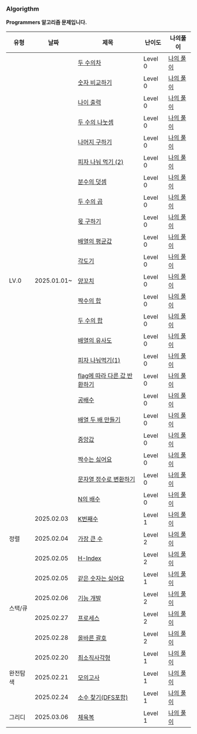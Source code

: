 ### Algorigthm

**Programmers 알고리즘 문제입니다.**

<!--     <tr>
  <td><a href= ""></a></td>
  <td>Level 0</td>
  <td><a href ="">나의 풀이</a></td>
  </tr> -->
<table>
  <thead>
<tr>
  <th>유형</th>
  <th>날짜</th>
  <th>제목</th>
  <th>난이도</th>
  <th>나의풀이</th>  
</tr>
</thead>
<tbody>
  <tr>
  <td rowspan="23">LV.0</td>
  <td rowspan="23">2025.01.01~</td>
  <td><a href= "https://school.programmers.co.kr/learn/courses/30/lessons/120803">두 수의차</a></td>
  <td>Level 0</td>
  <td><a href ="https://github.com/woohyuckk/daily-algorithm/blob/main/Level%200/001.%20%EB%91%90%20%EC%88%98%EC%9D%98%20%EC%B0%A8.js">나의 풀이</a></td>
  </tr>
  <tr>
  <td><a href= "https://school.programmers.co.kr/learn/courses/30/lessons/120807">숫자 비교하기</a></td>
  <td>Level 0</td>
  <td><a href ="https://github.com/woohyuckk/daily-algorithm/blob/main/Level%200/002.%20%EC%88%AB%EC%9E%90%20%EB%B9%84%EA%B5%90%ED%95%98%EA%B8%B0.js">나의 풀이</a></td>
  </tr>
  <tr>
  <td><a href= "https://school.programmers.co.kr/learn/courses/30/lessons/120820">나이 출력</a></td>
  <td>Level 0</td>
  <td><a href ="https://github.com/woohyuckk/daily-algorithm/blob/main/Level%200/003.%20%EB%82%98%EC%9D%B4%20%EC%B6%9C%EB%A0%A5.js">나의 풀이</a></td>
  </tr>
    <tr>
  <td><a href= "https://school.programmers.co.kr/learn/courses/30/lessons/120806">두 수의 나눗셈</a></td>
  <td>Level 0</td>
  <td><a href ="https://github.com/woohyuckk/daily-algorithm/blob/main/Level%200/004.%20%EB%91%90%20%EC%88%98%EC%9D%98%20%EB%82%98%EB%88%97%EC%85%88.js">나의 풀이</a></td>
    <tr>
  <td><a href= "https://school.programmers.co.kr/learn/courses/30/lessons/120810">나머지 구하기</a></td>
  <td>Level 0</td>
  <td><a href ="">나의 풀이</a></td>
  </tr>
    <tr>
  <td><a href= "https://school.programmers.co.kr/learn/courses/30/lessons/120815">피자 나눠 먹기 (2)</a></td>
  <td>Level 0</td>
  <td><a href ="https://github.com/woohyuckk/daily-algorithm/blob/main/Level%200/020.%ED%94%BC%EC%9E%90%20%EB%82%98%EB%88%A0%EB%A8%B9%EA%B8%B0(2).js">나의 풀이</a></td>
  </tr>
    <tr>
  <td><a href= "https://school.programmers.co.kr/learn/courses/30/lessons/120808">분수의 덧셈
</a></td>
  <td>Level 0</td>
  <td><a href ="https://github.com/woohyuckk/daily-algorithm/blob/main/Level%200/021.%EB%B6%84%EC%88%98%EC%9D%98%20%EB%8D%A7%EC%85%88.js">나의 풀이</a></td>
  </tr>
        <tr>
          <td><a href="https://school.programmers.co.kr/learn/courses/30/lessons/120804">두 수의 곱</a></td>
          <td>Level 0</td>
          <td><a href="https://github.com/woohyuckk/daily-algorithm/blob/main/Level%200/005.%20%EB%91%90%20%EC%88%98%EC%9D%98%20%EA%B3%B1.js">나의 풀이</a></td>
        </tr>
        <tr>
          <td><a href="https://school.programmers.co.kr/learn/courses/30/lessons/120805">몫 구하기
          </a></td>
          <td>Level 0</td>
          <td><a href="https://github.com/woohyuckk/daily-algorithm/blob/main/Level%200/006.%20%EB%AA%AB%20%EA%B5%AC%ED%95%98%EA%B8%B0.js">나의 풀이</a></td>
        </tr>
        <tr>
          <td><a href="https://school.programmers.co.kr/learn/courses/30/lessons/120817">배열의 평균값</a></td>
          <td>Level 0</td>
          <td><a href="https://github.com/woohyuckk/daily-algorithm/blob/main/Level%200/007.%20%EB%B0%B0%EC%97%B4%EC%9D%98%20%ED%8F%89%EA%B7%A0%EA%B0%92.js">나의 풀이</a></td>
        </tr>
        <tr>
          <td><a href="https://school.programmers.co.kr/learn/courses/30/lessons/120829">각도기
          </a></td>
          <td>Level 0</td>
          <td><a href="https://github.com/woohyuckk/daily-algorithm/blob/main/Level%200/008.%20%EA%B0%81%EB%8F%84%EA%B8%B0.js">나의 풀이</a></td>
        </tr>
        <tr>
          <td><a href="https://school.programmers.co.kr/learn/courses/30/lessons/120830">양꼬치
          </a></td>
          <td>Level 0</td>
          <td><a href="https://github.com/woohyuckk/daily-algorithm/blob/main/Level%200/009.%20%EC%96%91%EA%BC%AC%EC%B9%98.js">나의 풀이</a></td>
        </tr>
        <tr>
          <td><a href="https://school.programmers.co.kr/learn/courses/30/lessons/120831">짝수의 합
          </a></td>
          <td>Level 0</td>
          <td><a href="https://github.com/woohyuckk/daily-algorithm/blob/main/Level%200/010.%20%EC%A7%9D%EC%88%98%EC%9D%98%20%ED%95%A9.js">나의 풀이</a></td>
        </tr>
        <tr>
          <td><a href="https://school.programmers.co.kr/learn/courses/30/lessons/120802">두 수의 합
          </a></td>
          <td>Level 0</td>
          <td><a href="https://github.com/woohyuckk/daily-algorithm/blob/main/Level%200/011.%EB%91%90%20%EC%88%98%EC%9D%98%20%ED%95%A9.js">나의 풀이</a></td>
        </tr>
        <tr>
          <td><a href="https://school.programmers.co.kr/learn/courses/30/lessons/120903">배열의 유사도
          </a></td>
          <td>Level 0</td>
          <td><a href="https://github.com/woohyuckk/daily-algorithm/blob/main/Level%200/012.%20%EB%B0%B0%EC%97%B4%EC%9D%98%20%EC%9C%A0%EC%82%AC%EB%8F%84.js">나의 풀이</a></td>
        </tr>
        <tr>
          <td><a href="https://school.programmers.co.kr/learn/courses/30/lessons/120814">피자 나눠먹기(1)
          </a></td>
          <td>Level 0</td>
          <td><a href="https://github.com/woohyuckk/daily-algorithm/blob/main/Level%200/013.%ED%94%BC%EC%9E%90%20%EB%82%98%EB%88%A0%EB%A8%B9%EA%B8%B0(1).js">나의 풀이</a></td>
        </tr>
        <tr>
          <td><a href="https://school.programmers.co.kr/learn/courses/30/lessons/181933">flag에 따라 다른 값 반환하기
          </a></td>
          <td>Level 0</td>
          <td><a href="https://github.com/woohyuckk/daily-algorithm/blob/main/Level%200/014.flag%EC%97%90%20%EB%94%B0%EB%9D%BC%20%EB%8B%A4%EB%A5%B8%EA%B0%92%20%EB%B0%98%ED%99%98%ED%95%98%EA%B8%B0.js">나의 풀이</a></td>
        </tr>
        <tr>
          <td><a href="https://school.programmers.co.kr/learn/courses/30/lessons/181936">공배수
          </a></td>
          <td>Level 0</td>
          <td><a href="https://github.com/woohyuckk/daily-algorithm/blob/main/Level%200/015.%EA%B3%B5%EB%B0%B0%EC%88%98.js">나의 풀이</a></td>
        </tr>
        <tr>
          <td><a href="https://school.programmers.co.kr/learn/courses/30/lessons/120809">배열 두 배 만들기
          </a></td>
          <td>Level 0</td>
          <td><a href="https://github.com/woohyuckk/daily-algorithm/blob/main/Level%200/016.%20%EB%B0%B0%EC%97%B4%20%EB%91%90%EB%B0%B0%20%EB%A7%8C%EB%93%A4%EA%B8%B0.js">나의 풀이</a></td>
        </tr>
        <tr>
          <td><a href="https://school.programmers.co.kr/learn/courses/30/lessons/120811">중앙값
          </a></td>
          <td>Level 0</td>
          <td><a href="https://github.com/woohyuckk/daily-algorithm/blob/main/Level%200/017.%20%EC%A4%91%EC%95%99%EA%B0%92.js">나의 풀이</a></td>
        </tr>
        <tr>
          <td><a href="https://school.programmers.co.kr/learn/courses/30/lessons/120813">짝수는 싫어요
          </a></td>
          <td>Level 0</td>
          <td><a href="https://github.com/woohyuckk/daily-algorithm/blob/main/Level%200/018.%20%EC%A7%9D%EC%88%98%EB%8A%94%20%EC%8B%AB%EC%96%B4%EC%9A%94.js">나의 풀이</a></td>
        </tr>
          <tr>
          <td><a href="https://school.programmers.co.kr/learn/courses/30/lessons/181848">문자열 정수로 변환하기
          </a></td>
          <td>Level 0</td>
          <td><a href="https://github.com/woohyuckk/daily-algorithm/blob/main/Level%200/023.%EB%AC%B8%EC%9E%90%EC%97%B4%EC%9D%84%20%EC%A0%95%EC%88%98%EB%A1%9C%20%EB%B3%80%ED%99%98%ED%95%98%EA%B8%B0.js">나의 풀이</a></td>
        </tr>
          <tr>
          <td><a href="https://school.programmers.co.kr/learn/courses/30/lessons/181937">N의 배수
          </a></td>
          <td>Level 0</td>
          <td><a href="https://github.com/woohyuckk/daily-algorithm/blob/main/Level%200/022.%20n%EC%9D%98%20%EB%B0%B0%EC%88%98.js">나의 풀이</a></td>
        </tr>
  <tr>
    <td rowspan="3">정렬</td>
    <td>2025.02.03</td>
    <td><a href="https://school.programmers.co.kr/learn/courses/30/lessons/42748">K번째수</a></td>
    <td>Level 1</td>
    <td><a href="https://github.com/woohyuckk/daily-algorithm/blob/main/Level%201/001.%20K%EB%B2%88%EC%A7%B8%EC%88%98.js">나의 풀이</a></td>
  </tr>
  <tr>
    <td>2025.02.04</td>
    <td><a href="https://school.programmers.co.kr/learn/courses/30/lessons/42748">가장 큰 수 </a></td>
    <td>Level 2</td>
    <td><a href="https://github.com/woohyuckk/daily-algorithm/blob/main/Level%202/001.%EA%B0%80%EC%9E%A5%20%ED%81%B0%20%EC%88%98.js">나의 풀이</a></td>
  </tr>
  <tr>
    <td>2025.02.05</td>
    <td><a href="https://school.programmers.co.kr/learn/courses/30/lessons/42747">H-Index </a></td>
    <td>Level 2</td>
    <td><a href="https://github.com/woohyuckk/daily-algorithm/blob/main/Level%202/002.%20H-Index.js">나의 풀이</a></td>
  </tr>
  <tr>
    <td rowspan="4">스택/큐</td>
    <td>2025.02.05</td>
    <td><a href="https://school.programmers.co.kr/learn/courses/30/lessons/12906">같은 숫자는 싫어요</a></td>
    <td>Level 1</td>
    <td><a href="https://github.com/woohyuckk/daily-algorithm/blob/main/Level%201/002.%20%EA%B0%99%EC%9D%80%20%EC%88%AB%EC%9E%90%EB%8A%94%20%EC%8B%AB%EC%96%B4.js">나의 풀이</a></td>
  </tr>
    <tr>
    <td>2025.02.06</td>
    <td><a href="https://school.programmers.co.kr/learn/courses/30/lessons/42586">기능 개발 </a></td>
    <td>Level 2</td>
    <td><a href="https://github.com/woohyuckk/daily-algorithm/blob/main/Level%202/003.%20%EA%B8%B0%EB%8A%A5%EA%B0%9C%EB%B0%9C.js">나의 풀이</a></td>
  </tr>
      <tr>
    <td>2025.02.27</td>
    <td><a href="https://school.programmers.co.kr/learn/courses/30/lessons/42587">프로세스 </a></td>
    <td>Level 2</td>
    <td><a href="https://github.com/woohyuckk/daily-algorithm/blob/main/Level%202/005.%ED%94%84%EB%A1%9C%EC%84%B8%EC%8A%A4.js">나의 풀이</a></td>
  </tr>
      <tr>
    <td>2025.02.28</td>
    <td><a href="https://school.programmers.co.kr/learn/courses/30/lessons/12909">올바른 괄호 </a></td>
    <td>Level 2</td>
    <td><a href="https://github.com/woohyuckk/daily-algorithm/blob/main/Level%202/004.%20%EC%98%AC%EB%B0%94%EB%A5%B8%20%EA%B4%84%ED%98%B8.js">나의 풀이</a></td>
  </tr>
  <tr>
      <td rowspan="3">완전탐색</td>
    <td>2025.02.20</td>
  <td><a href= "https://school.programmers.co.kr/learn/courses/30/lessons/86491">최소직사각형
</a></td>
  <td>Level 1</td>
  <td><a href ="">나의 풀이</a></td>
  </tr>
  <tr>
    <td>2025.02.21</td>
    <td><a href="https://school.programmers.co.kr/learn/courses/30/lessons/42840">모의고사</a></td>
      <td>Level 1</td>
  <td><a href ="https://github.com/woohyuckk/daily-algorithm/blob/main/Level%201/004.%20%EB%AA%A8%EC%9D%98%EA%B3%A0%EC%82%AC.js">나의 풀이</a></td>
  </tr>
    <tr>
    <td>2025.02.24</td>
    <td><a href="https://school.programmers.co.kr/learn/courses/30/lessons/42839">소수 찾기(DFS포함)</a></td>
      <td>Level 1</td>
  <td><a href ="">나의 풀이</a></td>
  </tr>
  <tr>
      <td rowspan="1">그리디</td>
    <td>2025.03.06</td>
  <td><a href= "https://school.programmers.co.kr/learn/courses/30/lessons/42862">체육복
</a></td>
  <td>Level 1</td>
  <td><a href ="">나의 풀이</a></td>
  </tr>
</tbody>
  
</table>
